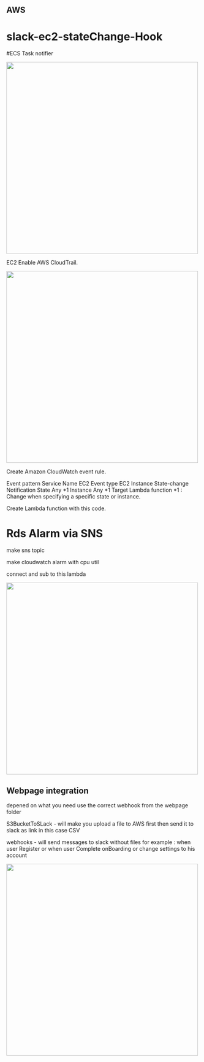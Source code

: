 ## AWS

# slack-ec2-stateChange-Hook
#ECS Task notifier
<div>
  <img src="https://gcdnb.pbrd.co/images/uZatQYdKXR4h.jpg?o=1" width="500px">
  </div>


EC2 Enable AWS CloudTrail.

<img src="https://gcdnb.pbrd.co/images/AZB55CnwuIef.jpg?o=1" width="500px">



Create Amazon CloudWatch event rule.

Event pattern Service Name EC2 Event type EC2 Instance State-change Notification State Any *1 Instance Any *1 Target Lambda function *1 : Change when specifying a specific state or instance.

Create Lambda function with this code.



# Rds Alarm via SNS

make sns topic 

make cloudwatch alarm with cpu util 

connect and sub to this lambda 

<img src="https://gcdnb.pbrd.co/images/7YtJ3Wq3RWL4.jpg?o=1" width="500px">



## Webpage integration 

depened on what you need use the correct webhook from the webpage folder 

S3BucketToSLack - will make you upload a file to AWS first then send it to slack as link in this case CSV 

webhooks - will send messages to slack without files for example : when user Register 
or when user Complete onBoarding or change settings to his account 

<img src="https://gcdnb.pbrd.co/images/UGqceLG1SiML.jpg?o=1" width="500px">
